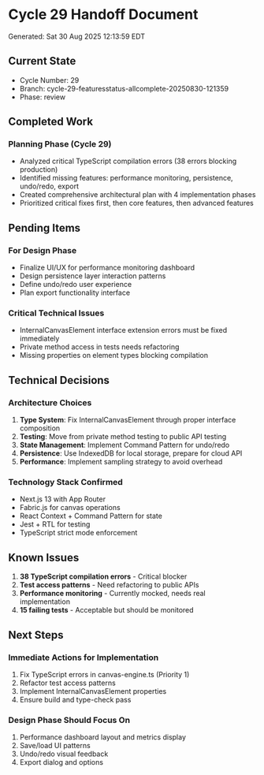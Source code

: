 # Cycle 29 Handoff Document

Generated: Sat 30 Aug 2025 12:13:59 EDT

## Current State
- Cycle Number: 29
- Branch: cycle-29-featuresstatus-allcomplete-20250830-121359
- Phase: review

## Completed Work
<!-- Updated by each agent as they complete their phase -->
### Planning Phase (Cycle 29)
- Analyzed critical TypeScript compilation errors (38 errors blocking production)
- Identified missing features: performance monitoring, persistence, undo/redo, export
- Created comprehensive architectural plan with 4 implementation phases
- Prioritized critical fixes first, then core features, then advanced features

## Pending Items
<!-- Items that need attention in the next phase or cycle -->
### For Design Phase
- Finalize UI/UX for performance monitoring dashboard
- Design persistence layer interaction patterns
- Define undo/redo user experience
- Plan export functionality interface

### Critical Technical Issues
- InternalCanvasElement interface extension errors must be fixed immediately
- Private method access in tests needs refactoring
- Missing properties on element types blocking compilation

## Technical Decisions
<!-- Important technical decisions made during this cycle -->
### Architecture Choices
1. **Type System**: Fix InternalCanvasElement through proper interface composition
2. **Testing**: Move from private method testing to public API testing
3. **State Management**: Implement Command Pattern for undo/redo
4. **Persistence**: Use IndexedDB for local storage, prepare for cloud API
5. **Performance**: Implement sampling strategy to avoid overhead

### Technology Stack Confirmed
- Next.js 13 with App Router
- Fabric.js for canvas operations
- React Context + Command Pattern for state
- Jest + RTL for testing
- TypeScript strict mode enforcement

## Known Issues
<!-- Issues discovered but not yet resolved -->
1. **38 TypeScript compilation errors** - Critical blocker
2. **Test access patterns** - Need refactoring to public APIs
3. **Performance monitoring** - Currently mocked, needs real implementation
4. **15 failing tests** - Acceptable but should be monitored

## Next Steps
<!-- Clear action items for the next agent/cycle -->
### Immediate Actions for Implementation
1. Fix TypeScript errors in canvas-engine.ts (Priority 1)
2. Refactor test access patterns
3. Implement InternalCanvasElement properties
4. Ensure build and type-check pass

### Design Phase Should Focus On
1. Performance dashboard layout and metrics display
2. Save/load UI patterns
3. Undo/redo visual feedback
4. Export dialog and options

